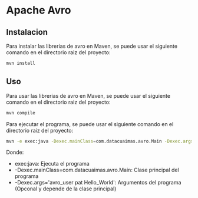 # Apache Avro

## Instalacion

Para instalar las librerias de avro en Maven, se puede usar el siguiente comando en el directorio raiz del proyecto:

```bash
mvn install
```

## Uso

Para usar las librerias de avro en Maven, se puede usar el siguiente comando en el directorio raiz del proyecto:

```bash
mvn compile
```

Para ejecutar el programa, se puede usar el siguiente comando en el directorio raiz del proyecto:

```bash
mvn -e exec:java -Dexec.mainClass=com.datacuaimas.avro.Main -Dexec.args='avro_user pat Hello_World'
```

Donde:
- exec:java: Ejecuta el programa
- -Dexec.mainClass=com.datacuaimas.avro.Main: Clase principal del programa
- -Dexec.args='avro_user pat Hello_World': Argumentos del programa (Opconal y depende de la clase principal)
